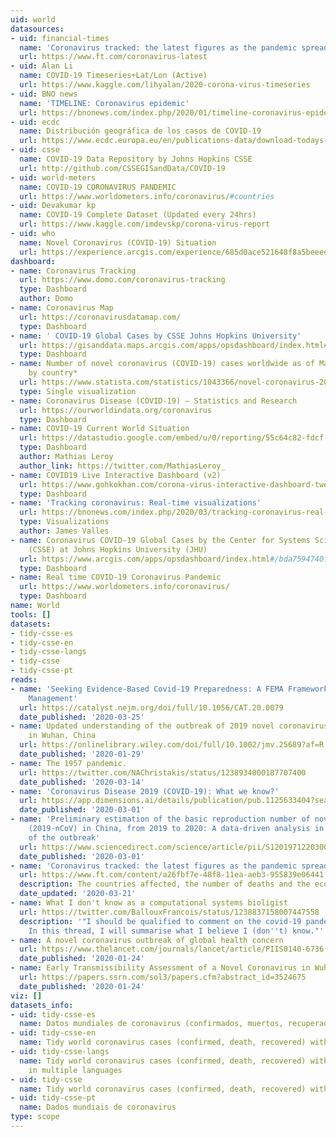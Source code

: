 ```yaml
---
uid: world
datasources:
- uid: financial-times
  name: 'Coronavirus tracked: the latest figures as the pandemic spreads'
  url: https://www.ft.com/coronavirus-latest
- uid: Alan Li
  name: COVID-19 Timeseries+Lat/Lon (Active)
  url: https://www.kaggle.com/lihyalan/2020-corona-virus-timeseries
- uid: BNO news
  name: 'TIMELINE: Coronavirus epidemic'
  url: https://bnonews.com/index.php/2020/01/timeline-coronavirus-epidemic/
- uid: ecdc
  name: Distribución geográfica de los casos de COVID-19
  url: https://www.ecdc.europa.eu/en/publications-data/download-todays-data-geographic-distribution-covid-19-cases-worldwide
- uid: csse
  name: COVID-19 Data Repository by Johns Hopkins CSSE
  url: http://github.com/CSSEGISandData/COVID-19
- uid: world-meters
  name: COVID-19 CORONAVIRUS PANDEMIC
  url: https://www.worldometers.info/coronavirus/#countries
- uid: Devakumar kp
  name: COVID-19 Complete Dataset (Updated every 24hrs)
  url: https://www.kaggle.com/imdevskp/corona-virus-report
- uid: who
  name: Novel Coronavirus (COVID-19) Situation
  url: https://experience.arcgis.com/experience/685d0ace521648f8a5beeeee1b9125cd
dashboard:
- name: Coronavirus Tracking
  url: https://www.domo.com/coronavirus-tracking
  type: Dashboard
  author: Domo
- name: Coronavirus Map
  url: https://coronavirusdatamap.com/
  type: Dashboard
- name: ' COVID-19 Global Cases by CSSE Johns Hopkins University'
  url: https://gisanddata.maps.arcgis.com/apps/opsdashboard/index.html#/bda7594740fd40299423467b48e9ecf6
  type: Dashboard
- name: Number of novel coronavirus (COVID-19) cases worldwide as of March 26, 2020,
    by country*
  url: https://www.statista.com/statistics/1043366/novel-coronavirus-2019ncov-cases-worldwide-by-country/
  type: Single visualization
- name: Coronavirus Disease (COVID-19) – Statistics and Research
  url: https://ourworldindata.org/coronavirus
  type: Dashboard
- name: COVID-19 Current World Situation
  url: https://datastudio.google.com/embed/u/0/reporting/55c64c82-fdcf-44c0-ae91-b5f83b54b9d1
  type: Dashboard
  author: Mathias Leroy
  author_link: https://twitter.com/MathiasLeroy_
- name: COVID19 Live Interactive Dashboard (v2)
  url: https://www.gohkokhan.com/corona-virus-interactive-dashboard-tweaked/
  type: Dashboard
- name: 'Tracking coronavirus: Real-time visualizations'
  url: https://bnonews.com/index.php/2020/03/tracking-coronavirus-real-time-visualizations/
  type: Visualizations
  author: James Valles
- name: Coronavirus COVID-19 Global Cases by the Center for Systems Science and Engineering
    (CSSE) at Johns Hopkins University (JHU)
  url: https://www.arcgis.com/apps/opsdashboard/index.html#/bda7594740fd40299423467b48e9ecf6
  type: Dashboard
- name: Real time COVID-19 Coronavirus Pandemic
  url: https://www.worldometers.info/coronavirus/
  type: Dashboard
name: World
tools: []
datasets:
- tidy-csse-es
- tidy-csse-en
- tidy-csse-langs
- tidy-csse
- tidy-csse-pt
reads:
- name: 'Seeking Evidence-Based Covid-19 Preparedness: A FEMA Framework for Clinic
    Management'
  url: https://catalyst.nejm.org/doi/full/10.1056/CAT.20.0079
  date_published: '2020-03-25'
- name: Updated understanding of the outbreak of 2019 novel coronavirus (2019‐nCoV)
    in Wuhan, China
  url: https://onlinelibrary.wiley.com/doi/full/10.1002/jmv.25689?af=R
  date_published: '2020-01-29'
- name: The 1957 pandemic.
  url: https://twitter.com/NAChristakis/status/1238934000187707400
  date_published: '2020-03-14'
- name: 'Coronavirus Disease 2019 (COVID‐19): What we know?'
  url: https://app.dimensions.ai/details/publication/pub.1125633404?search_text=%222019-nCoV%22%20OR%20%22COVID-19%22%20OR%20%E2%80%9CSARS-CoV-2%E2%80%9D%20OR%20%22HCoV-2019%22%20OR%20%22hcov%22%20OR%20%22NCOVID-19%22%20OR%20%20%22severe%20acute%20respiratory%20syndrome%20coronavirus%202%22%20OR%20%22severe%20acute%20respiratory%20syndrome%20corona%20virus%202%22%20OR%20((%22coronavirus%22%20%20OR%20%22corona%20virus%22)%20AND%20(Wuhan%20OR%20China%20OR%20novel))&search_type=kws&search_field=full_search&and_facet_year=2020
  date_published: '2020-03-01'
- name: 'Preliminary estimation of the basic reproduction number of novel coronavirus
    (2019-nCoV) in China, from 2019 to 2020: A data-driven analysis in the early phase
    of the outbreak'
  url: https://www.sciencedirect.com/science/article/pii/S1201971220300539
  date_published: '2020-03-01'
- name: 'Coronavirus tracked: the latest figures as the pandemic spreads'
  url: https://www.ft.com/content/a26fbf7e-48f8-11ea-aeb3-955839e06441
  description: The countries affected, the number of deaths and the economic impact.
  date_updated: '2020-03-21'
- name: What I don't know as a computational systems bioligist
  url: https://twitter.com/BallouxFrancois/status/1238837158007447558
  description: '"I should be qualified to comment on the covid-19 pandemic. (...)
    In this thread, I will summarise what I believe I (don''t) know."'
- name: A novel coronavirus outbreak of global health concern
  url: https://www.thelancet.com/journals/lancet/article/PIIS0140-6736(20)30185-9/fulltext#tbl1
  date_published: '2020-01-24'
- name: Early Transmissibility Assessment of a Novel Coronavirus in Wuhan, China
  url: https://papers.ssrn.com/sol3/papers.cfm?abstract_id=3524675
  date_published: '2020-01-24'
viz: []
datasets_info:
- uid: tidy-csse-es
  name: Datos mundiales de coronavirus (confirmados, muertos, recuperados)
- uid: tidy-csse-en
  name: Tidy world coronavirus cases (confirmed, death, recovered) with country codes
- uid: tidy-csse-langs
  name: Tidy world coronavirus cases (confirmed, death, recovered) with country names
    in multiple languages
- uid: tidy-csse
  name: Tidy world coronavirus cases (confirmed, death, recovered) with country codes
- uid: tidy-csse-pt
  name: Dados mundiais de coronavirus
type: scope
---
```


